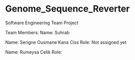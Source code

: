 # Genome_Sequence_Reverter
Software Engineering Team Project


Team Members:
Name: Suhrab 

Name: Serigne Ousmane Kana Ciss
Role: Not assigned yet 

Name: Rumeysa Celik
Role: 
